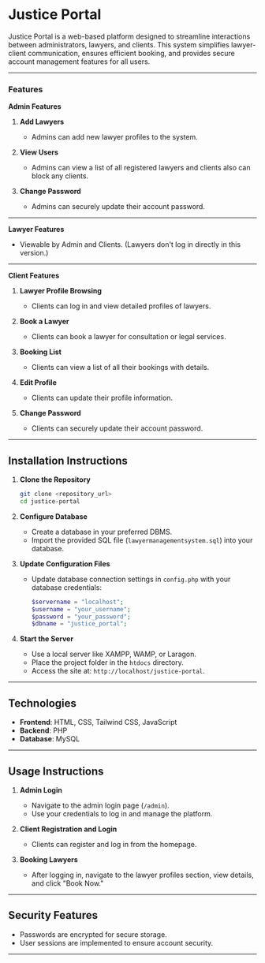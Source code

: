 # Justice Portal
 
Justice Portal is a web-based platform designed to streamline interactions between administrators, lawyers, and clients. This system simplifies lawyer-client communication, ensures efficient booking, and provides secure account management features for all users.

---

### Features  

**Admin Features**  
1. **Add Lawyers**  
   - Admins can add new lawyer profiles to the system.  

2. **View Users** 
   - Admins can view a list of all registered lawyers and clients also can block any clients.  

3. **Change Password**  
   - Admins can securely update their account password.

---

**Lawyer Features**  
   - Viewable by Admin and Clients. (Lawyers don't log in directly in this version.)

---

**Client Features**  
1. **Lawyer Profile Browsing**  
   - Clients can log in and view detailed profiles of lawyers.  

2. **Book a Lawyer**  
   - Clients can book a lawyer for consultation or legal services.  

3. **Booking List**  
   - Clients can view a list of all their bookings with details.  

4. **Edit Profile**  
   - Clients can update their profile information.  

5. **Change Password**  
   - Clients can securely update their account password.

---

## Installation Instructions  

1. **Clone the Repository**  
   ```bash
   git clone <repository_url>
   cd justice-portal
   ```

2. **Configure Database**  
   - Create a database in your preferred DBMS.  
   - Import the provided SQL file (`lawyermanagementsystem.sql`) into your database.  

3. **Update Configuration Files**  
   - Update database connection settings in `config.php` with your database credentials:  
     ```php
     $servername = "localhost";
     $username = "your_username";
     $password = "your_password";
     $dbname = "justice_portal";
     ```

4. **Start the Server**  
   - Use a local server like XAMPP, WAMP, or Laragon.  
   - Place the project folder in the `htdocs` directory.  
   - Access the site at: `http://localhost/justice-portal`.

---

## Technologies  

   - **Frontend**: HTML, CSS, Tailwind CSS, JavaScript  
   - **Backend**: PHP  
   - **Database**: MySQL  

---

## Usage Instructions  

1. **Admin Login**  
   - Navigate to the admin login page (`/admin`).  
   - Use your credentials to log in and manage the platform.  

2. **Client Registration and Login**  
   - Clients can register and log in from the homepage.  

3. **Booking Lawyers**  
   - After logging in, navigate to the lawyer profiles section, view details, and click "Book Now."  

---

## Security Features  

   - Passwords are encrypted for secure storage.  
   - User sessions are implemented to ensure account security.  

---



